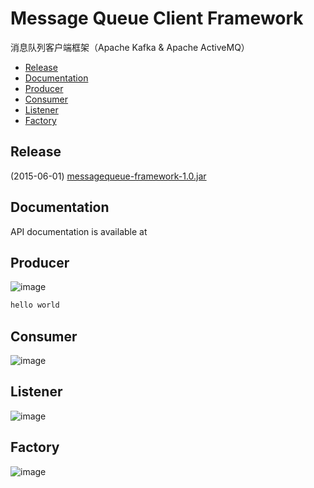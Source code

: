 Message Queue Client Framework
==============================

  消息队列客户端框架（Apache Kafka &amp; Apache ActiveMQ）
  * [Release](#release)
  * [Documentation](#documentation)
  * [Producer](#producer)
  * [Consumer](#consumer)
  * [Listener](#listener)
  * [Factory](#factory)

## Release

(2015-06-01) [messagequeue-framework-1.0.jar](https://github.com/DarkPhoenixs/message-queue-client-framework/blob/master/release/messagequeue-framework-1.0.jar?raw=true)

## Documentation

API documentation is available at

## Producer

![image](https://github.com/DarkPhoenixs/messagequeue-framework/blob/master/uml/producer.jpg)

```XML
hello world
```

## Consumer

![image](https://github.com/DarkPhoenixs/messagequeue-framework/blob/master/uml/consumer.jpg)

## Listener

![image](https://github.com/DarkPhoenixs/messagequeue-framework/blob/master/uml/listener.jpg)

## Factory

![image](https://github.com/DarkPhoenixs/messagequeue-framework/blob/master/uml/factory.jpg)
